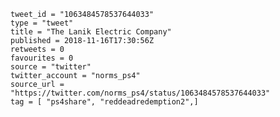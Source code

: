 ```
tweet_id = "1063484578537644033"
type = "tweet"
title = "The Lanik Electric Company"
published = 2018-11-16T17:30:56Z
retweets = 0
favourites = 0
source = "twitter"
twitter_account = "norms_ps4"
source_url = "https://twitter.com/norms_ps4/status/1063484578537644033"
tag = [ "ps4share", "reddeadredemption2",]
```

<p class='image'><img src='http://mnf.m17s.net/2018/11/16/DsJBljZWkAA8fKq.jpg' alt=''></p>


